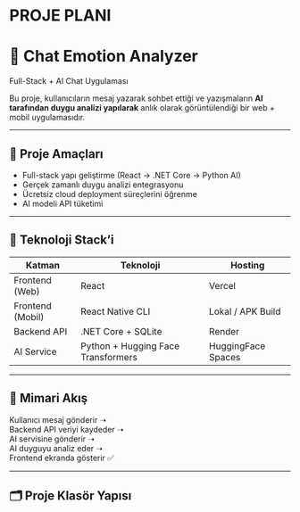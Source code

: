 # PROJE PLANI
# 🎯 Chat Emotion Analyzer  
Full-Stack + AI Chat Uygulaması

Bu proje, kullanıcıların mesaj yazarak sohbet ettiği ve yazışmaların **AI tarafından duygu analizi yapılarak** anlık olarak görüntülendiği bir web + mobil uygulamasıdır.

---

## 🧠 Proje Amaçları  
- Full-stack yapı geliştirme (React → .NET Core → Python AI)
- Gerçek zamanlı duygu analizi entegrasyonu
- Ücretsiz cloud deployment süreçlerini öğrenme
- AI modeli API tüketimi

---

## 🚀 Teknoloji Stack’i
| Katman | Teknoloji | Hosting |
|--------|----------|---------|
| Frontend (Web) | React | Vercel |
| Frontend (Mobil) | React Native CLI | Lokal / APK Build |
| Backend API | .NET Core + SQLite | Render |
| AI Service | Python + Hugging Face Transformers | HuggingFace Spaces |

---

## 📌 Mimari Akış
Kullanıcı mesaj gönderir ➝  
Backend API veriyi kaydeder ➝  
AI servisine gönderir ➝  
AI duyguyu analiz eder ➝  
Frontend ekranda gösterir ✅

---

## 🗂 Proje Klasör Yapısı

